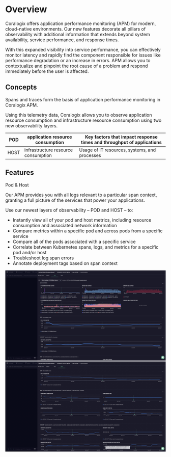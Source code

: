 # Overview

Coralogix offers application performance monitoring (APM) for modern, cloud-native environments. Our new features decorate all pillars of observability with additional information that extends beyond system availability, service performance, and response times.

With this expanded visibility into service performance, you can effectively monitor latency and rapidly find the component responsible for issues like performance degradation or an increase in errors. APM allows you to contextualize and pinpoint the root cause of a problem and respond immediately before the user is affected.

## Concepts

Spans and traces form the basis of application performance monitoring in Coralogix APM.

Using this telemetry data, Coralogix allows you to observe application resource consumption and infrastructure resource consumption using two new observability layers.

| POD          | application resource consumption | Key factors that impact response times and throughput of applications |
|--------------|---------------------------------|-----------------------------------------------------------------------|
| HOST         | infrastructure resource consumption | Usage of IT resources, systems, and processes                       |

## Features

Pod & Host

Our APM provides you with all logs relevant to a particular span context, granting a full picture of the services that power your applications.

Use our newest layers of observability – POD and HOST – to:

- Instantly view all of your pod and host metrics, including resource consumption and associated network information
- Compare metrics within a specific pod and across pods from a specific service
- Compare all of the pods associated with a specific service
- Correlate between Kubernetes spans, logs, and metrics for a specific pod and/or host
- Troubleshoot log span errors
- Annotate deployment tags based on span context

![apm-1](assets/apm-1.png)
![apm-2](assets/apm-2.png)